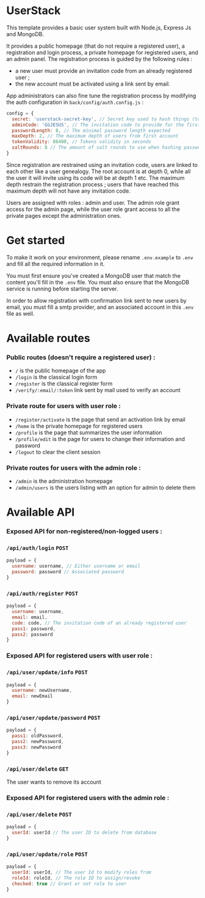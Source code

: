 # UserStack

This template provides a basic user system built with Node.js, Express Js and MongoDB.

It provides a public homepage (that do not require a registered user), a registration and login process, a private homepage for registered users, and an admin panel.
The registration process is guided by the following rules :

- a new user must provide an invitation code from an already registered user ;
- the new account must be activated using a link sent by email.

App administrators can also fine tune the registration process by modifying the auth configuration in `back/config/auth.config.js` :

```javascript
config = {
  secret: 'userstack-secret-key', // Secret key used to hash things (token etc)
  adminCode: 'GGJESUS', // The invitation code to provide for the first user to register
  passwordLength: 8, // The minimal password length expected
  maxDepth: 2, // The maximum depth of users from first account
  tokenValidity: 86400, // Tokens validity in seconds
  saltRounds: 8 // The amount of salt rounds to use when hashing passwords
}
```

Since registration are restrained using an invitation code, users are linked to each other like a user genealogy. The root account is at depth 0, while all the user it will invite using its code will be at depth 1 etc. The maximum depth restrain the registration process ; users that have reached this maximum depth will not have any invitation code.

Users are assigned with roles : admin and user. The admin role grant access for the admin page, while the user role grant access to all the private pages except the administration ones.

# Get started

To make it work on your environment, please rename `.env.example` to `.env` and fill all the required information in it.

You must first ensure you've created a MongoDB user that match the content you'll fill in the `.env` file. You must also ensure that the MongoDB service is running before starting the server.

In order to allow registration with confirmation link sent to new users by email, you must fill a smtp provider, and an associated account in this `.env` file as well.

# Available routes

### Public routes (doesn't require a registered user) :
- `/` is the public homepage of the app
- `/login` is the classical login form
- `/register` is the classical register form
- `/verify/:email/:token` link sent by mail used to verify an account

### Private route for users with user role :
- `/register/activate` is the page that send an activation link by email
- `/home` is the private homepage for registered users
- `/profile` is the page that summarizes the user information
- `/profile/edit` is the page for users to change their information and password
- `/logout` to clear the client session

### Private routes for users with the admin role :
- `/admin` is the administration homepage
- `/admin/users` is the users listing with an option for admin to delete them

# Available API

### Exposed API for non-registered/non-logged users :

### `/api/auth/login` `POST`
```javascript
payload = {
  username: username, // Either username or email
  password: password // Associated password
}
```

### `/api/auth/register` `POST`
```javascript
payload = {
  username: username,
  email: email,
  code: code, // The invitation code of an already registered user
  pass1: password,
  pass2: password
}
```

### Exposed API for registered users with user role :

### `/api/user/update/info` `POST`
```javascript
payload = {
  username: newUsername,
  email: newEmail
}
```

### `/api/user/update/password` `POST`
```javascript
payload = {
  pass1: oldPassword,
  pass2: newPassword,
  pass3: newPassword
}
```

### `/api/user/delete` `GET`
The user wants to remove its account

### Exposed API for registered users with the admin role :

### `/api/user/delete` `POST`
```javascript
payload = {
  userId: userId // The user ID to delete from database
}
```

### `/api/user/update/role` `POST`
```javascript
payload = {
  userId: userId, // The user Id to modify roles from
  roleId: roleId, // The role ID to assign/revoke
  checked: true // Grant or not role to user
}
```